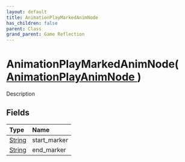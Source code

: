 ```yaml
---
layout: default
title: AnimationPlayMarkedAnimNode
has_children: false
parent: Class
grand_parent: Game Reflection
---
```

# AnimationPlayMarkedAnimNode( [ AnimationPlayAnimNode ](/riftbreaker-wiki/docs/game-reflection/classes/animation_play_anim_node/) )
Description 

## Fields

| Type | Name |
|:----------|:--------------|
| [String](/riftbreaker-wiki/docs/game-reflection/components/string/) | start_marker |
| [String](/riftbreaker-wiki/docs/game-reflection/components/string/) | end_marker |

